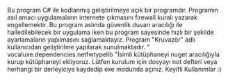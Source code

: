 Bu program C# ile kodlanmış geliştirilmeye açık bir programdır. 
Programın asıl amacı uygulamaların internete çıkmasını firewall kuralı yazarak engellemektir.
Bu program aslında güvenlik duvarı aracılığı ile halledilebilecek bir uygulama iken bu program sayesinde hızlı bir şekilde ayarlamaların yapılmasını sağlamaktayız. 
Program "Kruvazör" adlı kullanıcıdan geliştirilme yapılarak sunulmaktadır. 
" vocaluxe.dependencies.netfwtypelib "İsimli kütüphaneyi nuget aracılığıyla kurup kütüphaneyi ekliyoruz.
Lütfen kurulum için dosyayı not defteri veya herhangi bir derleyiciye kaydedip exe modunda açınız.
Keyifli Kullanımlar :)
